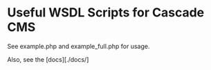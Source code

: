 # Useful WSDL Scripts for Cascade CMS

See example.php and example_full.php for usage.

Also, see the [docs][./docs/]
